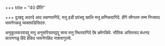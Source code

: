 +++
title = "40 प्रीति"

+++
दुःखवु अदरदे आद लक्षणवागिदॆ, मत्तु इडी प्रपंचवु खालि मत्तु क्षणिकवागिदॆ. हीगॆ सौगतरु तम्म निजवाद भावनॆगळन्नु व्यक्तपडिसिदरु.

अनुकूलकरवादद्दु मत्तु अनुसरिसल्पट्टद्दु सत्य मत्तु स्थिरवागिदॆ ऎंब भ्रमॆगळिवॆ. भौतिक अस्तित्वद बंधनद कारणगळु हिंदॆ हेळिद भावनॆगळिंद नाशवागुत्तवॆ.

